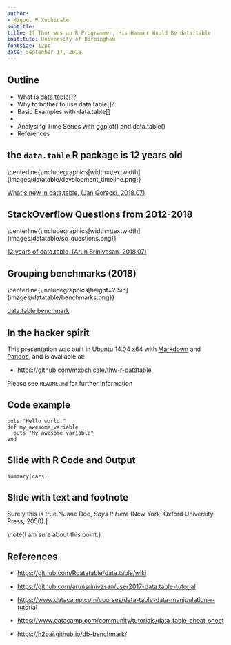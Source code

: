 ```yaml
---
author:
- Miguel P Xochicale
subtitle:
title: If Thor was an R Programmer, His Hammer Would Be data.table
institute: University of Birmingham 
fontsize: 12pt
date: September 17, 2018
---
```



## Outline

* What is data.table[]?
* Why to bother to use data.table[]?
* Basic Examples with data.table[]
* 
* Analysing Time Series with ggplot() and data.table()
* References



## the `data.table` R package is 12 years old

\centerline{\includegraphics[width=\textwidth]{images/datatable/development_timeline.png}}

[What's new in data.table, (Jan Gorecki, 2018.07)](https://jangorecki.gitlab.io/r-talks/2018-07-03_Wroclaw_What_s-new-in-data.table/What's%20new%20in%20data.table.pdf)

## StackOverflow Questions from 2012-2018

\centerline{\includegraphics[width=\textwidth]{images/datatable/so_questions.png}}

[12 years of data.table, (Arun Srinivasan, 2018.07)](https://github.com/Rdatatable/data.table/wiki/talks/MontReal2018_Arun.pdf)



## Grouping benchmarks (2018)

\centerline{\includegraphics[height=2.5in]{images/datatable/benchmarks.png}}

[data.table benchmark](https://h2oai.github.io/db-benchmark/)




## In the hacker spirit

This presentation was built in Ubuntu 14.04 x64 with
[Markdown](https://en.wikipedia.org/wiki/Markdown) and
[Pandoc](http://pandoc.org), and is available at:

* https://github.com/mxochicale/thw-r-datatable

Please see `README.md` for further information


## Code example

``` {.R}
puts "Hello world."
def my_awesome_variable
  puts "My awesome variable"
end
```

## Slide with R Code and Output

```{r}
summary(cars)
```


## Slide with text and footnote

Surely this is true.^[Jane Doe, *Says It Here* (New York: Oxford 
University Press, 2050).] 

\note{I am sure about this point.}



## References


* https://github.com/Rdatatable/data.table/wiki

* https://github.com/arunsrinivasan/user2017-data.table-tutorial

* https://www.datacamp.com/courses/data-table-data-manipulation-r-tutorial

* https://www.datacamp.com/community/tutorials/data-table-cheat-sheet

* https://h2oai.github.io/db-benchmark/





